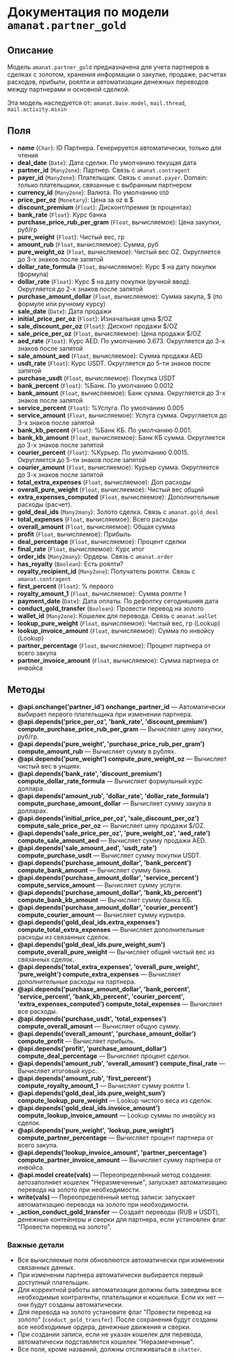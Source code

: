 # Документация по модели `amanat.partner_gold`

## Описание
Модель `amanat.partner_gold` предназначена для учета партнеров в сделках с золотом, хранения информации о закупке, продаже, расчетах расходов, прибыли, роялти и автоматизации денежных переводов между партнерами и основной сделкой.

Эта модель наследуется от: `amanat.base.model`, `mail.thread`, `mail.activity.mixin`

## Поля
- **name** (`Char`): ID Партнера. Генерируется автоматически, только для чтения
- **deal_date** (`Date`): Дата сделки. По умолчанию текущая дата
- **partner_id** (`Many2one`): Партнер. Связь с `amanat.contragent`
- **payer_id** (`Many2one`): Плательщик. Связь с `amanat.payer`. Domain: только плательщики, связанные с выбранным партнером
- **currency_id** (`Many2one`): Валюта. По умолчанию `USD`
- **price_per_oz** (`Monetary`): Цена за oz в $
- **discount_premium** (`Float`): Дисконт/премия (в процентах)
- **bank_rate** (`Float`): Курс банка
- **purchase_price_rub_per_gram** (`Float`, вычисляемое): Цена закупки, руб/гр
- **pure_weight** (`Float`): Чистый вес, гр
- **amount_rub** (`Float`, вычисляемое): Сумма, руб
- **pure_weight_oz** (`Float`, вычисляемое): Чистый вес OZ. Округляется до 3-х знаков после запятой
- **dollar_rate_formula** (`Float`, вычисляемое): Курс $ на дату покупки (формула)
- **dollar_rate** (`Float`): Курс $ на дату покупки (ручной ввод). Округляется до 2-х знаков после запятой
- **purchase_amount_dollar** (`Float`, вычисляемое): Сумма закупа, $ (по формуле или ручному курсу)
- **sale_date** (`Date`): Дата продажи
- **initial_price_per_oz** (`Float`): Изначальная цена $/OZ
- **sale_discount_per_oz** (`Float`): Дисконт продажи $/OZ
- **sale_price_per_oz** (`Float`, вычисляемое): Цена продажи $/OZ
- **aed_rate** (`Float`): Курс AED. По умолчанию 3.673. Округляется до 3-х знаков после запятой
- **sale_amount_aed** (`Float`, вычисляемое): Сумма продажи AED
- **usdt_rate** (`Float`): Курс USDT. Округляется до 5-ти знаков после запятой
- **purchase_usdt** (`Float`, вычисляемое): Покупка USDT
- **bank_percent** (`Float`): %Банк. По умолчанию 0.0012
- **bank_amount** (`Float`, вычисляемое): Банк сумма. Округляется до 3-x знаков после запятой
- **service_percent** (`Float`): %Услуга. По умолчанию 0.005
- **service_amount** (`Float`, вычисляемое): Услуга сумма. Округляется до 3-x знаков после запятой
- **bank_kb_percent** (`Float`): %Банк КБ. По умолчанию 0.001.
- **bank_kb_amount** (`Float`, вычисляемое): Банк КБ сумма. Округляется до 3-x знаков после запятой
- **courier_percent** (`Float`): %Курьер. По умолчанию 0.0015. Округляется до 5-ти знаков после запятой
- **courier_amount** (`Float`, вычисляемое): Курьер сумма. Округляется до 3-х знаков после запятой
- **total_extra_expenses** (`Float`, вычисляемое): Доп расходы
- **overall_pure_weight** (`Float`, вычисляемое): Чистый вес общий
- **extra_expenses_computed** (`Float`, вычисляемое): Дополнительные расходы (расчет).
- **gold_deal_ids** (`Many2many`): Золото сделка. Связь с `amanat.gold_deal`
- **total_expenses** (`Float`, вычисляемое): Всего расходы
- **overall_amount** (`Float`, вычисляемое): Общая сумма
- **profit** (`Float`, вычисляемое): Прибыль
- **deal_percentage** (`Float`, вычисляемое): Процент сделки
- **final_rate** (`Float`, вычисляемое): Курс итог
- **order_ids** (`Many2many`): Ордеры. Связь с `amanat.order`
- **has_royalty** (`Boolean`): Есть роялти?
- **royalty_recipient_id** (`Many2one`): Получатель роялти. Связь с `amanat.contragent`
- **first_percent** (`Float`): % первого
- **royalty_amount_1** (`Float`, вычисляемое): Сумма роялти 1
- **payment_date** (`Date`): Дата оплаты. По дефолтку сегодняшняя дата
- **conduct_gold_transfer** (`Boolean`): Провести перевод на золото
- **wallet_id** (`Many2one`): Кошелек для перевода. Связь с `amanat.wallet`
- **lookup_pure_weight** (`Float`, вычисляемое): Чистый вес, гр (Lookup)
- **lookup_invoice_amount** (`Float`, вычисляемое): Сумма по инвойсу (Lookup)
- **partner_percentage** (`Float`, вычисляемое): Процент партнера от всего закупа
- **partner_invoice_amount** (`Float`, вычисляемое): Сумма партнера от инвойса

## Методы
- **@api.onchange('partner_id') onchange_partner_id** — Автоматически выбирает первого плательщика при изменении партнера.
- **@api.depends('price_per_oz', 'bank_rate', 'discount_premium') compute_purchase_price_rub_per_gram** — Вычисляет цену закупки, руб/гр.
- **@api.depends('pure_weight', 'purchase_price_rub_per_gram') compute_amount_rub** — Вычисляет сумму в рублях.
- **@api.depends('pure_weight') compute_pure_weight_oz** — Вычисляет чистый вес в унциях.
- **@api.depends('bank_rate', 'discount_premium') compute_dollar_rate_formula** — Вычисляет формульный курс доллара.
- **@api.depends('amount_rub', 'dollar_rate', 'dollar_rate_formula') compute_purchase_amount_dollar** — Вычисляет сумму закупа в долларах.
- **@api.depends('initial_price_per_oz', 'sale_discount_per_oz') compute_sale_price_per_oz** — Вычисляет цену продажи $/OZ.
- **@api.depends('sale_price_per_oz', 'pure_weight_oz', 'aed_rate') compute_sale_amount_aed** — Вычисляет сумму продажи AED.
- **@api.depends('sale_amount_aed', 'usdt_rate') compute_purchase_usdt** — Вычисляет сумму покупки USDT.
- **@api.depends('purchase_amount_dollar', 'bank_percent') compute_bank_amount** — Вычисляет сумму банка.
- **@api.depends('purchase_amount_dollar', 'service_percent') compute_service_amount** — Вычисляет сумму услуги.
- **@api.depends('purchase_amount_dollar', 'bank_kb_percent') compute_bank_kb_amount** — Вычисляет сумму банка КБ.
- **@api.depends('purchase_amount_dollar', 'courier_percent') compute_courier_amount** — Вычисляет сумму курьера.
- **@api.depends('gold_deal_ids.extra_expenses') compute_total_extra_expenses** — Вычисляет дополнительные расходы из связанных сделок.
- **@api.depends('gold_deal_ids.pure_weight_sum') compute_overall_pure_weight** — Вычисляет общий чистый вес из связанных сделок.
- **@api.depends('total_extra_expenses', 'overall_pure_weight', 'pure_weight') compute_extra_expenses** — Вычисляет дополнительные расходы на партнера.
- **@api.depends('purchase_amount_dollar', 'bank_percent', 'service_percent', 'bank_kb_percent', 'courier_percent', 'extra_expenses_computed') compute_total_expenses** — Вычисляет все расходы.
- **@api.depends('purchase_usdt', 'total_expenses') compute_overall_amount** — Вычисляет общую сумму.
- **@api.depends('overall_amount', 'purchase_amount_dollar') compute_profit** — Вычисляет прибыль.
- **@api.depends('profit', 'purchase_amount_dollar') compute_deal_percentage** — Вычисляет процент сделки.
- **@api.depends('amount_rub', 'overall_amount') compute_final_rate** — Вычисляет итоговый курс.
- **@api.depends('amount_rub', 'first_percent') compute_royalty_amount_1** — Вычисляет сумму роялти 1.
- **@api.depends('gold_deal_ids.pure_weight_sum') compute_lookup_pure_weight** — Lookup чистого веса из сделок.
- **@api.depends('gold_deal_ids.invoice_amount') compute_lookup_invoice_amount** — Lookup суммы по инвойсу из сделок.
- **@api.depends('pure_weight', 'lookup_pure_weight') compute_partner_percentage** — Вычисляет процент партнера от всего закупа.
- **@api.depends('lookup_invoice_amount', 'partner_percentage') compute_partner_invoice_amount** — Вычисляет сумму партнера от инвойса.
- **@api.model create(vals)** — Переопределённый метод создания: автозаполняет кошелек "Неразмеченные", запускает автоматизацию перевода на золото при необходимости.
- **write(vals)** — Переопределённый метод записи: запускает автоматизацию перевода на золото при необходимости.
- **_action_conduct_gold_transfer** — Создаёт переводы (RUB и USDT), денежные контейнеры и сверки для партнера, если установлен флаг "Провести перевод на золото".

### Важные детали
- Все вычисляемые поля обновляются автоматически при изменении связанных данных.
- При изменении партнера автоматически выбирается первый доступный плательщик.
- Для корректной работы автоматизации должны быть заведены все необходимые контрагенты, плательщики и кошельки. Если их нет — они будут созданы автоматически.
- Для перевода на золото установите флаг "Провести перевод на золото" (`conduct_gold_transfer`). После сохранения будут созданы все необходимые ордера, денежные движения и сверки.
- При создании записи, если не указан кошелек для перевода, автоматически подставляется кошелек "Неразмеченные".
- Все поля, кроме названий, должны отслеживаться в `chatter`.